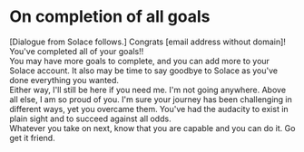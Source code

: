 # On completion of all goals
[Dialogue from Solace follows.]
Congrats [email address without domain]! You've completed all of your goals!!  
You may have more goals to complete, and you can add more to your Solace account. It also may be time to say goodbye to Solace as you've done everything you wanted.  
Either way, I'll still be here if you need me. I'm not going anywhere. Above all else, I am so proud of you. I'm sure your journey has been challenging in different ways, yet you overcame them. You've had the audacity to exist in plain sight and to succeed against all odds.  
Whatever you take on next, know that you are capable and you can do it. Go get it friend.